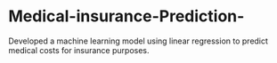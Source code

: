 # Medical-insurance-Prediction-
Developed a machine learning model using linear regression to predict medical costs for insurance purposes.
